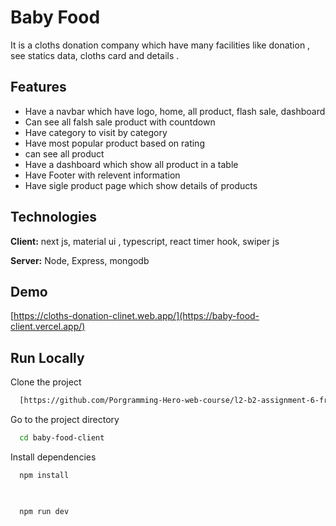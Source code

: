 
# Baby Food 

It is a cloths donation company which have many facilities like donation , see statics data, cloths card and details . 


## Features
* Have a navbar which have logo, home, all product, flash sale, dashboard
* Can see all falsh sale product with countdown
* Have category to visit by category
* Have most popular product based on rating
* can see all product
* Have a dashboard which show all product in a table
* Have Footer with relevent information
* Have sigle product page which show details of products


## Technologies

**Client:** next js, material ui , typescript, react timer hook, swiper js

**Server:** Node, Express, mongodb


## Demo

[https://cloths-donation-clinet.web.app/](https://baby-food-client.vercel.app/)


## Run Locally

Clone the project

```bash
  [https://github.com/Porgramming-Hero-web-course/l2-b2-assignment-6-fronten-jubairJnu.git](https://github.com/jubairJnu/baby-food-client.git)
```

Go to the project directory

```bash
  cd baby-food-client
```

Install dependencies

```bash
  npm install

 
```



```bash
  npm run dev
```





